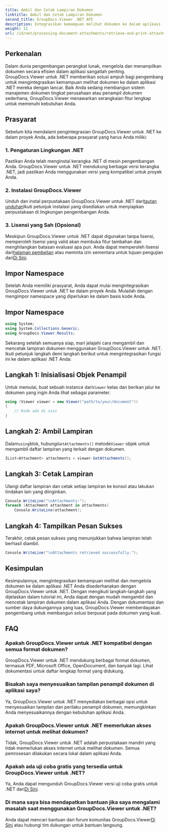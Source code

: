 ```yaml
---
title: Ambil dan Cetak Lampiran Dokumen
linktitle: Ambil dan Cetak Lampiran Dokumen
second_title: GroupDocs.Viewer .NET API
description: Integrasikan kemampuan melihat dokumen ke dalam aplikasi .NET Anda secara lancar dengan GroupDocs.Viewer untuk .NET. Ambil dan cetak lampiran dokumen dengan mudah.
weight: 11
url: /id/net/processing-document-attachments/retrieve-and-print-attachments/
---
```

## Perkenalan
Dalam dunia pengembangan perangkat lunak, mengelola dan menampilkan dokumen secara efisien dalam aplikasi sangatlah penting. GroupDocs.Viewer untuk .NET memberikan solusi ampuh bagi pengembang untuk mengintegrasikan kemampuan melihat dokumen ke dalam aplikasi .NET mereka dengan lancar. Baik Anda sedang membangun sistem manajemen dokumen tingkat perusahaan atau penampil dokumen sederhana, GroupDocs.Viewer menawarkan serangkaian fitur lengkap untuk memenuhi kebutuhan Anda.
## Prasyarat
Sebelum kita mendalami pengintegrasian GroupDocs.Viewer untuk .NET ke dalam proyek Anda, ada beberapa prasyarat yang harus Anda miliki:
### 1. Pengaturan Lingkungan .NET
Pastikan Anda telah menginstal kerangka .NET di mesin pengembangan Anda. GroupDocs.Viewer untuk .NET mendukung berbagai versi kerangka .NET, jadi pastikan Anda menggunakan versi yang kompatibel untuk proyek Anda.
### 2. Instalasi GroupDocs.Viewer
 Unduh dan instal perpustakaan GroupDocs.Viewer untuk .NET dari[tautan unduhan](https://releases.groupdocs.com/viewer/net/)Ikuti petunjuk instalasi yang disediakan untuk menyiapkan perpustakaan di lingkungan pengembangan Anda.
### 3. Lisensi yang Sah (Opsional)
 Meskipun GroupDocs.Viewer untuk .NET dapat digunakan tanpa lisensi, memperoleh lisensi yang valid akan membuka fitur tambahan dan menghilangkan batasan evaluasi apa pun. Anda dapat memperoleh lisensi dari[halaman pembelian](https://purchase.groupdocs.com/buy) atau meminta izin sementara untuk tujuan pengujian dari[Di Sini](https://purchase.groupdocs.com/temporary-license/).

## Impor Namespace
Setelah Anda memiliki prasyarat, Anda dapat mulai mengintegrasikan GroupDocs.Viewer untuk .NET ke dalam proyek Anda. Mulailah dengan mengimpor namespace yang diperlukan ke dalam basis kode Anda.
## Impor Namespace
```csharp
using System;
using System.Collections.Generic;
using GroupDocs.Viewer.Results;
```

Sekarang setelah semuanya siap, mari jelajahi cara mengambil dan mencetak lampiran dokumen menggunakan GroupDocs.Viewer untuk .NET. Ikuti petunjuk langkah demi langkah berikut untuk mengintegrasikan fungsi ini ke dalam aplikasi .NET Anda:
## Langkah 1: Inisialisasi Objek Penampil
 Untuk memulai, buat sebuah instance dari`Viewer` kelas dan berikan jalur ke dokumen yang ingin Anda lihat sebagai parameter.
```csharp
using (Viewer viewer = new Viewer("path/to/your/document"))
{
    // Kode ada di sini
}
```
## Langkah 2: Ambil Lampiran
 Dalam`using`blok, hubungi`GetAttachments()` metode`Viewer` objek untuk mengambil daftar lampiran yang terkait dengan dokumen.
```csharp
IList<Attachment> attachments = viewer.GetAttachments();
```
## Langkah 3: Cetak Lampiran
Ulangi daftar lampiran dan cetak setiap lampiran ke konsol atau lakukan tindakan lain yang diinginkan.
```csharp
Console.WriteLine("\nAttachments:");
foreach (Attachment attachment in attachments)
    Console.WriteLine(attachment);
```
## Langkah 4: Tampilkan Pesan Sukses
Terakhir, cetak pesan sukses yang menunjukkan bahwa lampiran telah berhasil diambil.
```csharp
Console.WriteLine("\nAttachments retrieved successfully.");
```

## Kesimpulan
Kesimpulannya, mengintegrasikan kemampuan melihat dan mengelola dokumen ke dalam aplikasi .NET Anda disederhanakan dengan GroupDocs.Viewer untuk .NET. Dengan mengikuti langkah-langkah yang dijelaskan dalam tutorial ini, Anda dapat dengan mudah mengambil dan mencetak lampiran dokumen dalam aplikasi Anda. Dengan dokumentasi dan sumber daya dukungannya yang luas, GroupDocs.Viewer memberdayakan pengembang untuk membangun solusi berpusat pada dokumen yang kuat.
## FAQ
### Apakah GroupDocs.Viewer untuk .NET kompatibel dengan semua format dokumen?
GroupDocs.Viewer untuk .NET mendukung berbagai format dokumen, termasuk PDF, Microsoft Office, OpenDocument, dan banyak lagi. Lihat dokumentasi untuk daftar lengkap format yang didukung.
### Bisakah saya menyesuaikan tampilan penampil dokumen di aplikasi saya?
Ya, GroupDocs.Viewer untuk .NET menyediakan berbagai opsi untuk menyesuaikan tampilan dan perilaku penampil dokumen, memungkinkan Anda menyesuaikannya dengan kebutuhan aplikasi Anda.
### Apakah GroupDocs.Viewer untuk .NET memerlukan akses internet untuk melihat dokumen?
Tidak, GroupDocs.Viewer untuk .NET adalah perpustakaan mandiri yang tidak memerlukan akses internet untuk melihat dokumen. Semua pemrosesan dilakukan secara lokal dalam aplikasi Anda.
### Apakah ada uji coba gratis yang tersedia untuk GroupDocs.Viewer untuk .NET?
 Ya, Anda dapat mengunduh GroupDocs.Viewer versi uji coba gratis untuk .NET dari[Di Sini](https://releases.groupdocs.com/).
### Di mana saya bisa mendapatkan bantuan jika saya mengalami masalah saat menggunakan GroupDocs.Viewer untuk .NET?
 Anda dapat mencari bantuan dari forum komunitas GroupDocs.Viewer[Di Sini](https://forum.groupdocs.com/c/viewer/9) atau hubungi tim dukungan untuk bantuan langsung.